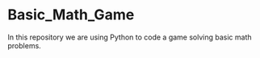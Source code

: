 # Basic_Math_Game
In this repository we are using Python to code a game solving basic math problems.
